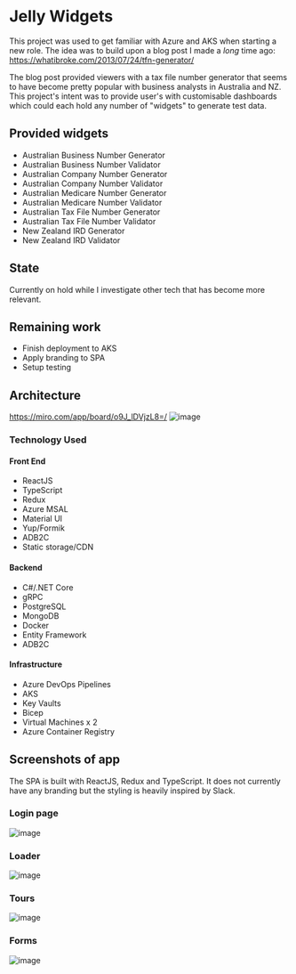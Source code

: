 # Jelly Widgets
This project was used to get familiar with Azure and AKS when starting a new role. The idea was to build upon a blog post I made a _long_ time ago: https://whatibroke.com/2013/07/24/tfn-generator/

The blog post provided viewers with a tax file number generator that seems to have become pretty popular with business analysts in Australia and NZ. This project's intent was to provide user's with customisable dashboards which could each hold any number of "widgets" to generate test data.

## Provided widgets
- Australian Business Number Generator
- Australian Business Number Validator
- Australian Company Number Generator
- Australian Company Number Validator
- Australian Medicare Number Generator
- Australian Medicare Number Validator
- Australian Tax File Number Generator
- Australian Tax File Number Validator
- New Zealand IRD Generator
- New Zealand IRD Validator

## State
Currently on hold while I investigate other tech that has become more relevant.

## Remaining work
- Finish deployment to AKS
- Apply branding to SPA
- Setup testing

## Architecture
https://miro.com/app/board/o9J_lDVjzL8=/
![image](https://user-images.githubusercontent.com/27006526/119087869-21f5c300-ba4b-11eb-9146-49ebd5763908.png)

### Technology Used

#### Front End
- ReactJS
- TypeScript
- Redux
- Azure MSAL
- Material UI
- Yup/Formik
- ADB2C
- Static storage/CDN

#### Backend
- C#/.NET Core
- gRPC
- PostgreSQL
- MongoDB
- Docker
- Entity Framework
- ADB2C

#### Infrastructure
- Azure DevOps Pipelines
- AKS
- Key Vaults
- Bicep
- Virtual Machines x 2
- Azure Container Registry

## Screenshots of app
The SPA is built with ReactJS, Redux and TypeScript. It does not currently have any branding but the styling is heavily inspired by Slack.

### Login page
![image](https://user-images.githubusercontent.com/27006526/119087423-764c7300-ba4a-11eb-8368-a71c267a337b.png)

### Loader
![image](https://user-images.githubusercontent.com/27006526/119119475-91c97500-ba6e-11eb-96d7-d534bafcbc26.png)

### Tours
![image](https://user-images.githubusercontent.com/27006526/119119545-a148be00-ba6e-11eb-8df4-953368176127.png)

### Forms
![image](https://user-images.githubusercontent.com/27006526/119119803-e53bc300-ba6e-11eb-84d4-d18ee978c3b3.png)


